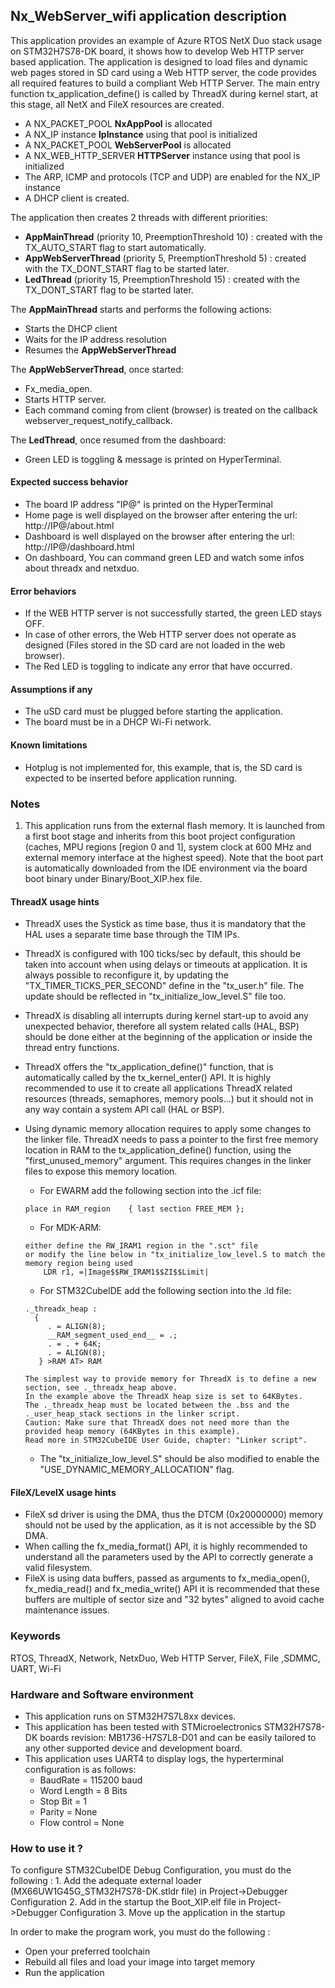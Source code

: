 ## <b>Nx_WebServer_wifi application description</b>

This application provides an example of Azure RTOS NetX Duo stack usage on STM32H7S78-DK board, it shows how to develop Web HTTP server based application.
The application is designed to load files and dynamic web pages stored in SD card using a Web HTTP server, the code provides all required features to build a compliant Web HTTP Server.
The main entry function tx_application_define() is called by ThreadX during kernel start, at this stage, all NetX and FileX resources are created.

 + A NX_PACKET_POOL **NxAppPool** is allocated
 + A NX_IP instance **IpInstance** using that pool is initialized
 + A NX_PACKET_POOL **WebServerPool** is allocated
 + A NX_WEB_HTTP_SERVER **HTTPServer** instance using that pool is initialized
 + The ARP, ICMP and protocols (TCP and UDP) are enabled for the NX_IP instance
 + A DHCP client is created.

The application then creates 2 threads with different priorities:

 + **AppMainThread** (priority 10, PreemptionThreshold 10) : created with the TX_AUTO_START flag to start automatically.
 + **AppWebServerThread** (priority 5, PreemptionThreshold 5) : created with the TX_DONT_START flag to be started later.
 + **LedThread** (priority 15, PreemptionThreshold 15) : created with the TX_DONT_START flag to be started later.

The **AppMainThread** starts and performs the following actions:

  + Starts the DHCP client
  + Waits for the IP address resolution
  + Resumes the **AppWebServerThread**

The **AppWebServerThread**, once started:

  + Fx_media_open.
  + Starts HTTP server.
  + Each command coming from client (browser) is treated on the callback webserver_request_notify_callback.

The **LedThread**, once resumed from the dashboard:

  + Green LED is toggling & message is printed on HyperTerminal.

#### <b>Expected success behavior</b>

 + The board IP address "IP@" is printed on the HyperTerminal
 + Home page is well displayed on the browser after entering the url: http://IP@/about.html
 + Dashboard is well displayed on the browser after entering the url: http://IP@/dashboard.html
 + On dashboard, You can command green LED and watch some infos about threadx and netxduo.

#### <b>Error behaviors</b>

 + If the WEB HTTP server is not successfully started, the green LED stays OFF.
 + In case of other errors, the Web HTTP server does not operate as designed (Files stored in the SD card are not loaded in the web browser).
 + The Red LED is toggling to indicate any error that have occurred.

#### <b>Assumptions if any</b>

 + The uSD card must be plugged before starting the application.
 + The board must be in a DHCP Wi-Fi network.

#### <b>Known limitations</b>

 + Hotplug is not implemented for, this example, that is, the SD card is expected to be inserted before application running.

### <b>Notes</b>

 1.  This application runs from the external flash memory. It is launched from a first boot stage and inherits from this boot project configuration (caches, MPU regions [region 0 and 1], system clock at 600 MHz and external memory interface at the highest speed).
      Note that the boot part is automatically downloaded from the IDE environment via the board boot binary under Binary/Boot_XIP.hex file.

#### <b>ThreadX usage hints</b>

 - ThreadX uses the Systick as time base, thus it is mandatory that the HAL uses a separate time base through the TIM IPs.
 - ThreadX is configured with 100 ticks/sec by default, this should be taken into account when using delays or timeouts at application. It is always possible to reconfigure it, by updating the "TX_TIMER_TICKS_PER_SECOND" define in the "tx_user.h" file. The update should be reflected in "tx_initialize_low_level.S" file too.
 - ThreadX is disabling all interrupts during kernel start-up to avoid any unexpected behavior, therefore all system related calls (HAL, BSP) should be done either at the beginning of the application or inside the thread entry functions.
 - ThreadX offers the "tx_application_define()" function, that is automatically called by the tx_kernel_enter() API.
   It is highly recommended to use it to create all applications ThreadX related resources (threads, semaphores, memory pools...)  but it should not in any way contain a system API call (HAL or BSP).
 - Using dynamic memory allocation requires to apply some changes to the linker file.
   ThreadX needs to pass a pointer to the first free memory location in RAM to the tx_application_define() function,
   using the "first_unused_memory" argument.
   This requires changes in the linker files to expose this memory location.
    + For EWARM add the following section into the .icf file:
     ```
	 place in RAM_region    { last section FREE_MEM };
	 ```
    + For MDK-ARM:
	```
    either define the RW_IRAM1 region in the ".sct" file
    or modify the line below in "tx_initialize_low_level.S to match the memory region being used
        LDR r1, =|Image$$RW_IRAM1$$ZI$$Limit|
	```
    + For STM32CubeIDE add the following section into the .ld file:
	```
    ._threadx_heap :
      {
         . = ALIGN(8);
         __RAM_segment_used_end__ = .;
         . = . + 64K;
         . = ALIGN(8);
       } >RAM AT> RAM
	```

       The simplest way to provide memory for ThreadX is to define a new section, see ._threadx_heap above.
       In the example above the ThreadX heap size is set to 64KBytes.
       The ._threadx_heap must be located between the .bss and the ._user_heap_stack sections in the linker script.
       Caution: Make sure that ThreadX does not need more than the provided heap memory (64KBytes in this example).
       Read more in STM32CubeIDE User Guide, chapter: "Linker script".

    + The "tx_initialize_low_level.S" should be also modified to enable the "USE_DYNAMIC_MEMORY_ALLOCATION" flag.

#### <b>FileX/LevelX usage hints</b>

- FileX sd driver is using the DMA, thus the DTCM (0x20000000) memory should not be used by the application, as it is not accessible by the SD DMA.
- When calling the fx_media_format() API, it is highly recommended to understand all the parameters used by the API to correctly generate a valid filesystem.
- FileX is using data buffers, passed as arguments to fx_media_open(), fx_media_read() and fx_media_write() API it is recommended that these buffers are multiple of sector size and "32 bytes" aligned to avoid cache maintenance issues.

### <b>Keywords</b>

RTOS, ThreadX, Network, NetxDuo, Web HTTP Server, FileX, File ,SDMMC, UART, Wi-Fi

### <b>Hardware and Software environment</b>

  - This application runs on STM32H7S7L8xx devices.
  - This application has been tested with STMicroelectronics STM32H7S78-DK boards revision: MB1736-H7S7L8-D01
    and can be easily tailored to any other supported device and development board.
  - This application uses UART4 to display logs, the hyperterminal configuration is as follows:
      - BaudRate = 115200 baud
      - Word Length = 8 Bits
      - Stop Bit = 1
      - Parity = None
      - Flow control = None

### <b>How to use it ?</b>

To configure STM32CubeIDE Debug Configuration, you must do the following :
    1. Add the adequate external loader (MX66UW1G45G_STM32H7S78-DK.stldr file) in Project->Debugger Configuration
    2. Add in the startup the Boot_XIP.elf file in Project->Debugger Configuration
    3. Move up the application in the startup

In order to make the program work, you must do the following :

 - Open your preferred toolchain
 - Rebuild all files and load your image into target memory
 - Run the application
